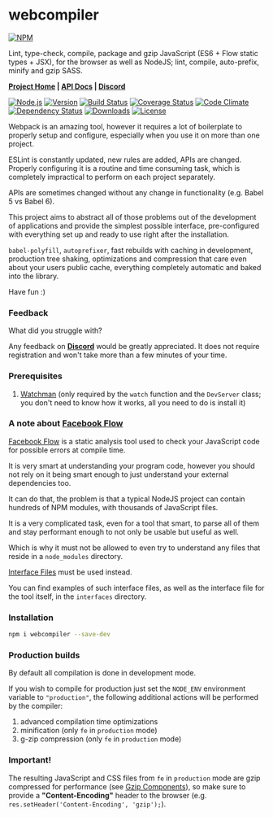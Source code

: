 # webcompiler

[![NPM](https://nodei.co/npm/webcompiler.png?downloads=true&downloadRank=true&stars=true)](https://nodei.co/npm/webcompiler/)

Lint, type-check, compile, package and gzip JavaScript (ES6 + Flow static types + JSX), for the browser as well as
NodeJS; lint, compile, auto-prefix, minify and gzip SASS.

**[Project Home](https://github.com/thealjey/webcompiler) | [API Docs](https://thealjey.github.io/webcompiler) | [Discord]**

[![Node.js](https://img.shields.io/node/v/webcompiler.svg)](https://www.npmjs.com/package/webcompiler)
[![Version](https://badge.fury.io/js/webcompiler.svg)](https://badge.fury.io/js/webcompiler)
[![Build Status](https://travis-ci.org/thealjey/webcompiler.svg?branch=master)](https://travis-ci.org/thealjey/webcompiler)
[![Coverage Status](https://coveralls.io/repos/thealjey/webcompiler/badge.svg?branch=master&service=github)](https://coveralls.io/github/thealjey/webcompiler?branch=master)
[![Code Climate](https://codeclimate.com/github/thealjey/webcompiler/badges/gpa.svg)](https://codeclimate.com/github/thealjey/webcompiler)
[![Dependency Status](https://www.versioneye.com/user/projects/589118066a0b7c003b834564/badge.svg)](https://www.versioneye.com/user/projects/589118066a0b7c003b834564)
[![Downloads](https://img.shields.io/npm/dm/webcompiler.svg)](https://www.npmjs.com/package/webcompiler)
[![License](https://img.shields.io/npm/l/webcompiler.svg)](https://www.npmjs.com/package/webcompiler)

Webpack is an amazing tool, however it requires a lot of boilerplate to properly setup and configure, especially when
you use it on more than one project.

ESLint is constantly updated, new rules are added, APIs are changed. Properly configuring it is a routine and time
consuming task, which is completely impractical to perform on each project separately.

APIs are sometimes changed without any change in functionality (e.g. Babel 5 vs Babel 6).

This project aims to abstract all of those problems out of the development of applications and provide the simplest possible interface, pre-configured with everything set up and ready to use right after the installation.

`babel-polyfill`, `autoprefixer`, fast rebuilds with caching in development, production tree shaking, optimizations and compression that care even about your users public cache, everything completely automatic and baked into the library.

Have fun :)

### Feedback

What did you struggle with?

Any feedback on **[Discord]** would be greatly appreciated. It does not require registration and won't take more than a few minutes of your time.

### Prerequisites

1. [Watchman](https://facebook.github.io/watchman/docs/install.html) (only required by the `watch` function and the `DevServer` class; you don't need to know how it works, all you need to do is install it)

### A note about [Facebook Flow]

[Facebook Flow] is a static analysis tool used to check your JavaScript code for possible errors
at compile time.

It is very smart at understanding your program code, however you should not rely on it being smart enough to just
understand your external dependencies too.

It can do that, the problem is that a typical NodeJS project can contain hundreds of NPM modules, with thousands of
JavaScript files.

It is a very complicated task, even for a tool that smart, to parse all of them and stay performant enough to not only
be usable but useful as well.

Which is why it must not be allowed to even try to understand any files that reside in a `node_modules` directory.

[Interface Files](http://flowtype.org/docs/declarations.html) must be used instead.

You can find examples of such interface files, as well as the interface file for the tool itself, in the `interfaces` directory.

### Installation

```bash
npm i webcompiler --save-dev
```

### Production builds

By default all compilation is done in development mode.

If you wish to compile for production just set the `NODE_ENV` environment variable to `"production"`, the following
additional actions will be performed by the compiler:

1. advanced compilation time optimizations
2. minification (only `fe` in `production` mode)
3. g-zip compression (only `fe` in `production` mode)

### Important!

The resulting JavaScript and CSS files from `fe` in `production` mode are gzip compressed for performance
(see [Gzip Components](https://developer.yahoo.com/performance/rules.html#gzip)), so make sure to provide a
**"Content-Encoding"** header to the browser (e.g. `res.setHeader('Content-Encoding', 'gzip');`).

[Discord]: https://discord.gg/0blXIxApyTu9qXno
[Facebook Flow]: http://flowtype.org/
